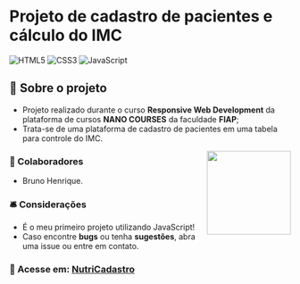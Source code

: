 # Projeto de cadastro de pacientes e cálculo do IMC

![HTML5](https://img.shields.io/badge/html5-%23E34F26.svg?style=for-the-badge&logo=html5&logoColor=white)
![CSS3](https://img.shields.io/badge/css3-%231572B6.svg?style=for-the-badge&logo=css3&logoColor=white)
![JavaScript](https://img.shields.io/badge/javascript-%23323330.svg?style=for-the-badge&logo=javascript&logoColor=%23F7DF1E)

## 📝 Sobre o projeto

* Projeto realizado durante o curso <strong>Responsive Web Development</strong> da plataforma de cursos <strong>NANO COURSES</strong> da faculdade <strong>FIAP</strong>;
* Trata-se de uma plataforma de cadastro de pacientes em uma tabela para controle do IMC.

<img align="right" width="150" src="https://github.com/user-attachments/assets/ba934c96-ab2d-48ce-b730-4d268678d623">

### 👥 Colaboradores

* Bruno Henrique.

### 🛎 Considerações

* É o meu primeiro projeto utilizando JavaScript!
* Caso encontre <strong>bugs</strong> ou tenha <strong>sugestões</strong>, abra uma issue ou entre em contato.

### 🔗 Acesse em: <a href="https://bhfsilva.github.io/projeto-cadastro-nutricionista/">NutriCadastro</a>
